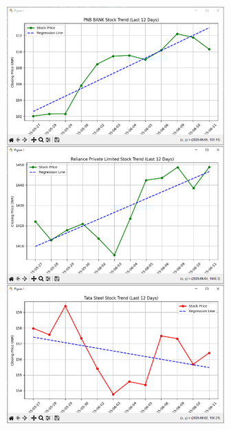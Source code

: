 ![alt text](PNB_Bank_Stock_Trend.PNG) ![alt text](Reliance_Private_Limited.PNG)  ![alt text](Tata_Steel_Stock_Trend.PNG)